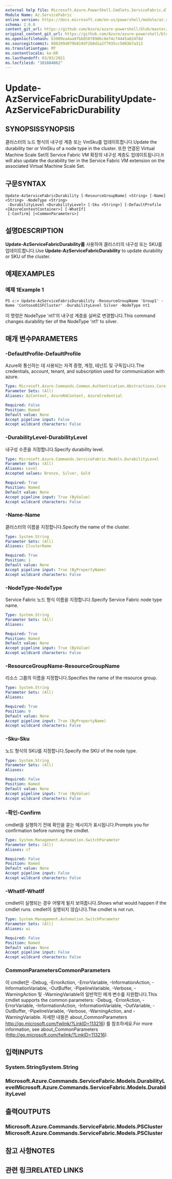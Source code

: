 ```yaml
---
external help file: Microsoft.Azure.PowerShell.Cmdlets.ServiceFabric.dll-Help.xml
Module Name: Az.ServiceFabric
online version: https://docs.microsoft.com/en-us/powershell/module/az.servicefabric/update-azservicefabricdurability
schema: 2.0.0
content_git_url: https://github.com/Azure/azure-powershell/blob/master/src/ServiceFabric/ServiceFabric/help/Update-AzServiceFabricDurability.md
original_content_git_url: https://github.com/Azure/azure-powershell/blob/master/src/ServiceFabric/ServiceFabric/help/Update-AzServiceFabricDurability.md
ms.openlocfilehash: b3009ea4aa8fbb85078986c8ef4cf4445a024f8d
ms.sourcegitcommit: 608289d079b819df2b8d1a2f7935cc500367a312
ms.translationtype: MT
ms.contentlocale: ko-KR
ms.lasthandoff: 03/03/2021
ms.locfileid: "101684862"
---
```

# <span data-ttu-id="d6c74-101">Update-AzServiceFabricDurability</span><span class="sxs-lookup"><span data-stu-id="d6c74-101">Update-AzServiceFabricDurability</span></span>

## <span data-ttu-id="d6c74-102">SYNOPSIS</span><span class="sxs-lookup"><span data-stu-id="d6c74-102">SYNOPSIS</span></span>
<span data-ttu-id="d6c74-103">클러스터의 노드 형식의 내구성 계층 또는 VmSku를 업데이트합니다.</span><span class="sxs-lookup"><span data-stu-id="d6c74-103">Update the durability tier or VmSku of a node type in the cluster.</span></span> <span data-ttu-id="d6c74-104">또한 연결된 Virtual Machine Scale Set의 Service Fabric VM 확장의 내구성 계층도 업데이트됩니다.</span><span class="sxs-lookup"><span data-stu-id="d6c74-104">It will also update the durability tier in the Service Fabric VM extension on the associated Virtual Machine Scale Set.</span></span>

## <span data-ttu-id="d6c74-105">구문</span><span class="sxs-lookup"><span data-stu-id="d6c74-105">SYNTAX</span></span>

```
Update-AzServiceFabricDurability [-ResourceGroupName] <String> [-Name] <String> -NodeType <String>
 -DurabilityLevel <DurabilityLevel> [-Sku <String>] [-DefaultProfile <IAzureContextContainer>] [-WhatIf]
 [-Confirm] [<CommonParameters>]
```

## <span data-ttu-id="d6c74-106">설명</span><span class="sxs-lookup"><span data-stu-id="d6c74-106">DESCRIPTION</span></span>
<span data-ttu-id="d6c74-107">**Update-AzServiceFabricDurability를** 사용하여 클러스터의 내구성 또는 SKU를 업데이트합니다.</span><span class="sxs-lookup"><span data-stu-id="d6c74-107">Use **Update-AzServiceFabricDurability** to update durability or SKU of the cluster.</span></span>

## <span data-ttu-id="d6c74-108">예제</span><span class="sxs-lookup"><span data-stu-id="d6c74-108">EXAMPLES</span></span>

### <span data-ttu-id="d6c74-109">예제 1</span><span class="sxs-lookup"><span data-stu-id="d6c74-109">Example 1</span></span>
```
PS c:> Update-AzServiceFabricDurability -ResourceGroupName 'Group1' -Name 'Contoso01SFCluster' -DurabilityLevel Silver -NodeType nt1
```

<span data-ttu-id="d6c74-110">이 명령은 NodeType 'nt1'의 내구성 계층을 실버로 변경합니다.</span><span class="sxs-lookup"><span data-stu-id="d6c74-110">This command changes durability tier of the NodeType 'nt1' to silver.</span></span>

## <span data-ttu-id="d6c74-111">매개 변수</span><span class="sxs-lookup"><span data-stu-id="d6c74-111">PARAMETERS</span></span>

### <span data-ttu-id="d6c74-112">-DefaultProfile</span><span class="sxs-lookup"><span data-stu-id="d6c74-112">-DefaultProfile</span></span>
<span data-ttu-id="d6c74-113">Azure와 통신하는 데 사용되는 자격 증명, 계정, 테넌트 및 구독입니다.</span><span class="sxs-lookup"><span data-stu-id="d6c74-113">The credentials, account, tenant, and subscription used for communication with azure.</span></span>

```yaml
Type: Microsoft.Azure.Commands.Common.Authentication.Abstractions.Core.IAzureContextContainer
Parameter Sets: (All)
Aliases: AzContext, AzureRmContext, AzureCredential

Required: False
Position: Named
Default value: None
Accept pipeline input: False
Accept wildcard characters: False
```

### <span data-ttu-id="d6c74-114">-DurabilityLevel</span><span class="sxs-lookup"><span data-stu-id="d6c74-114">-DurabilityLevel</span></span>
<span data-ttu-id="d6c74-115">내구성 수준을 지정합니다.</span><span class="sxs-lookup"><span data-stu-id="d6c74-115">Specify durability level.</span></span>

```yaml
Type: Microsoft.Azure.Commands.ServiceFabric.Models.DurabilityLevel
Parameter Sets: (All)
Aliases: Level
Accepted values: Bronze, Silver, Gold

Required: True
Position: Named
Default value: None
Accept pipeline input: True (ByValue)
Accept wildcard characters: False
```

### <span data-ttu-id="d6c74-116">-Name</span><span class="sxs-lookup"><span data-stu-id="d6c74-116">-Name</span></span>
<span data-ttu-id="d6c74-117">클러스터의 이름을 지정합니다.</span><span class="sxs-lookup"><span data-stu-id="d6c74-117">Specify the name of the cluster.</span></span>

```yaml
Type: System.String
Parameter Sets: (All)
Aliases: ClusterName

Required: True
Position: 1
Default value: None
Accept pipeline input: True (ByPropertyName)
Accept wildcard characters: False
```

### <span data-ttu-id="d6c74-118">-NodeType</span><span class="sxs-lookup"><span data-stu-id="d6c74-118">-NodeType</span></span>
<span data-ttu-id="d6c74-119">Service Fabric 노드 형식 이름을 지정합니다.</span><span class="sxs-lookup"><span data-stu-id="d6c74-119">Specify Service Fabric node type name.</span></span>

```yaml
Type: System.String
Parameter Sets: (All)
Aliases:

Required: True
Position: Named
Default value: None
Accept pipeline input: True (ByValue)
Accept wildcard characters: False
```

### <span data-ttu-id="d6c74-120">-ResourceGroupName</span><span class="sxs-lookup"><span data-stu-id="d6c74-120">-ResourceGroupName</span></span>
<span data-ttu-id="d6c74-121">리소스 그룹의 이름을 지정합니다.</span><span class="sxs-lookup"><span data-stu-id="d6c74-121">Specifies the name of the resource group.</span></span>

```yaml
Type: System.String
Parameter Sets: (All)
Aliases:

Required: True
Position: 0
Default value: None
Accept pipeline input: True (ByPropertyName)
Accept wildcard characters: False
```

### <span data-ttu-id="d6c74-122">-Sku</span><span class="sxs-lookup"><span data-stu-id="d6c74-122">-Sku</span></span>
<span data-ttu-id="d6c74-123">노드 형식의 SKU를 지정합니다.</span><span class="sxs-lookup"><span data-stu-id="d6c74-123">Specify the SKU of the node type.</span></span>

```yaml
Type: System.String
Parameter Sets: (All)
Aliases:

Required: False
Position: Named
Default value: None
Accept pipeline input: True (ByValue)
Accept wildcard characters: False
```

### <span data-ttu-id="d6c74-124">-확인</span><span class="sxs-lookup"><span data-stu-id="d6c74-124">-Confirm</span></span>
<span data-ttu-id="d6c74-125">cmdlet을 실행하기 전에 확인을 묻는 메시지가 표시됩니다.</span><span class="sxs-lookup"><span data-stu-id="d6c74-125">Prompts you for confirmation before running the cmdlet.</span></span>

```yaml
Type: System.Management.Automation.SwitchParameter
Parameter Sets: (All)
Aliases: cf

Required: False
Position: Named
Default value: None
Accept pipeline input: False
Accept wildcard characters: False
```

### <span data-ttu-id="d6c74-126">-WhatIf</span><span class="sxs-lookup"><span data-stu-id="d6c74-126">-WhatIf</span></span>
<span data-ttu-id="d6c74-127">cmdlet이 실행되는 경우 어떻게 될지 보여줍니다.</span><span class="sxs-lookup"><span data-stu-id="d6c74-127">Shows what would happen if the cmdlet runs.</span></span> <span data-ttu-id="d6c74-128">cmdlet이 실행되지 않습니다.</span><span class="sxs-lookup"><span data-stu-id="d6c74-128">The cmdlet is not run.</span></span>

```yaml
Type: System.Management.Automation.SwitchParameter
Parameter Sets: (All)
Aliases: wi

Required: False
Position: Named
Default value: None
Accept pipeline input: False
Accept wildcard characters: False
```

### <span data-ttu-id="d6c74-129">CommonParameters</span><span class="sxs-lookup"><span data-stu-id="d6c74-129">CommonParameters</span></span>
<span data-ttu-id="d6c74-130">이 cmdlet은 -Debug, -ErrorAction, -ErrorVariable, -InformationAction, -InformationVariable, -OutBuffer, -PipelineVariable, -Verbose, -WarningAction 및 -WarningVariable의 일반적인 매개 변수를 지원합니다.</span><span class="sxs-lookup"><span data-stu-id="d6c74-130">This cmdlet supports the common parameters: -Debug, -ErrorAction, -ErrorVariable, -InformationAction, -InformationVariable, -OutVariable, -OutBuffer, -PipelineVariable, -Verbose, -WarningAction, and -WarningVariable.</span></span> <span data-ttu-id="d6c74-131">자세한 내용은 about_CommonParameters http://go.microsoft.com/fwlink/?LinkID=113216) 를 참조하세요.</span><span class="sxs-lookup"><span data-stu-id="d6c74-131">For more information, see about_CommonParameters (http://go.microsoft.com/fwlink/?LinkID=113216).</span></span>

## <span data-ttu-id="d6c74-132">입력</span><span class="sxs-lookup"><span data-stu-id="d6c74-132">INPUTS</span></span>

### <span data-ttu-id="d6c74-133">System.String</span><span class="sxs-lookup"><span data-stu-id="d6c74-133">System.String</span></span>

### <span data-ttu-id="d6c74-134">Microsoft.Azure.Commands.ServiceFabric.Models.DurabilityLevel</span><span class="sxs-lookup"><span data-stu-id="d6c74-134">Microsoft.Azure.Commands.ServiceFabric.Models.DurabilityLevel</span></span>

## <span data-ttu-id="d6c74-135">출력</span><span class="sxs-lookup"><span data-stu-id="d6c74-135">OUTPUTS</span></span>

### <span data-ttu-id="d6c74-136">Microsoft.Azure.Commands.ServiceFabric.Models.PSCluster</span><span class="sxs-lookup"><span data-stu-id="d6c74-136">Microsoft.Azure.Commands.ServiceFabric.Models.PSCluster</span></span>

## <span data-ttu-id="d6c74-137">참고 사항</span><span class="sxs-lookup"><span data-stu-id="d6c74-137">NOTES</span></span>

## <span data-ttu-id="d6c74-138">관련 링크</span><span class="sxs-lookup"><span data-stu-id="d6c74-138">RELATED LINKS</span></span>
